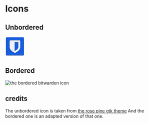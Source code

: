 # Icons

## Unbordered

![the unbordered bitwarden icon](./bitwarden.svg)

## Bordered

![the bordered bitwarden icon](./bitwarden-bordered.svg)

## credits

The unbordered icon is taken from
[the rose pine gtk theme](https://github.com/rose-pine/gtk)
And the bordered one is an adapted version of that one.
